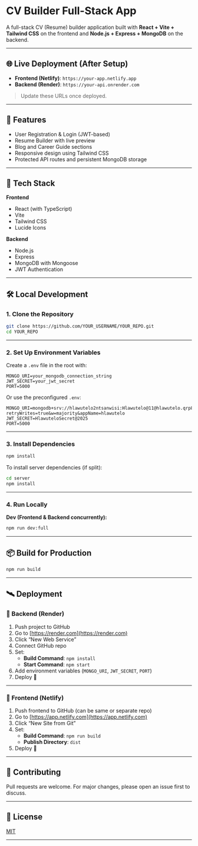 # CV Builder Full-Stack App

A full-stack CV (Resume) builder application built with **React + Vite + Tailwind CSS** on the frontend and **Node.js + Express + MongoDB** on the backend.

---

## 🌐 Live Deployment (After Setup)

- **Frontend (Netlify)**: `https://your-app.netlify.app`
- **Backend (Render)**: `https://your-api.onrender.com`

> Update these URLs once deployed.

---

## 🚀 Features

- User Registration & Login (JWT-based)
- Resume Builder with live preview
- Blog and Career Guide sections
- Responsive design using Tailwind CSS
- Protected API routes and persistent MongoDB storage

---

## 🧰 Tech Stack

**Frontend**
- React (with TypeScript)
- Vite
- Tailwind CSS
- Lucide Icons

**Backend**
- Node.js
- Express
- MongoDB with Mongoose
- JWT Authentication

---

## 🛠️ Local Development

### 1. Clone the Repository

```bash
git clone https://github.com/YOUR_USERNAME/YOUR_REPO.git
cd YOUR_REPO
```

---

### 2. Set Up Environment Variables

Create a `.env` file in the root with:

```env
MONGO_URI=your_mongodb_connection_string
JWT_SECRET=your_jwt_secret
PORT=5000
```

Or use the preconfigured `.env`:

```
MONGO_URI=mongodb+srv://hlawutelo2ntsanwisi:Hlawutelo@11@hlawutelo.qrp80ko.mongodb.net/?retryWrites=true&w=majority&appName=hlawutelo
JWT_SECRET=HlawuteloSecret@2025
PORT=5000
```

---

### 3. Install Dependencies

```bash
npm install
```

To install server dependencies (if split):

```bash
cd server
npm install
```

---

### 4. Run Locally

**Dev (Frontend & Backend concurrently):**

```bash
npm run dev:full
```

---

## 📦 Build for Production

```bash
npm run build
```

---

## 🛰 Deployment

### 🔹 Backend (Render)

1. Push project to GitHub
2. Go to [https://render.com](https://render.com)
3. Click “New Web Service”
4. Connect GitHub repo
5. Set:
   - **Build Command**: `npm install`
   - **Start Command**: `npm start`
6. Add environment variables (`MONGO_URI`, `JWT_SECRET`, `PORT`)
7. Deploy 🎉

---

### 🔹 Frontend (Netlify)

1. Push frontend to GitHub (can be same or separate repo)
2. Go to [https://app.netlify.com](https://app.netlify.com)
3. Click “New Site from Git”
4. Set:
   - **Build Command**: `npm run build`
   - **Publish Directory**: `dist`
5. Deploy 🚀

---

## 🤝 Contributing

Pull requests are welcome. For major changes, please open an issue first to discuss.

---

## 📄 License

[MIT](LICENSE)

---
